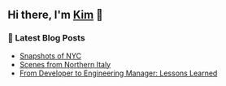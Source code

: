 ## Hi there, I'm [Kim](https://kim-nguyenkhn.github.io/) 👋

### 📕 Latest Blog Posts
<!-- BLOG-POST-LIST:START -->
- [Snapshots of NYC](https://kimception.blog/2025/10/18/nyc-snapshots/)
- [Scenes from Northern Italy](https://kimception.blog/2025/10/06/scenes-from-northern-italy/)
- [From Developer to Engineering Manager: Lessons Learned](https://kimception.blog/2025/09/19/three-cs-of-engineering-management-reflections-on-year-one/)
<!-- BLOG-POST-LIST:END -->
